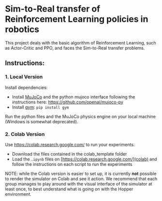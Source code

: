 # Sim-to-Real transfer of Reinforcement Learning policies in robotics

This project deals with the basic algorithm of Reinforcement Learning, such as Actor-Critic and PPO, and faces the Sim-to-Real transfer problems.


## Instructions:

### 1. Local Version

Install dependencies:
- Install [MuJoCo](https://mujoco.org/) and the python mujoco interface following the instructions here: https://github.com/openai/mujoco-py
- Install [gym](https://gym.openai.com/): `pip install gym`

Run the python files and the MuJoCo physics engine on your local machine (Windows is somewhat deprecated).


### 2. Colab Version

Use https://colab.research.google.com/ to run your experiments.

- Download the files contained in the colab_template folder
- Load the `.ipynb` files on [https://colab.research.google.com/](colab) and follow the instructions on each script to run the experiments

NOTE: while the Colab version is easier to set up, it is currently **not** possible to render the simulator on Colab and see it action. We recommend that each group manages to play around with the visual interface of the simulator at least once, to best understand what is going on with the Hopper environment.
